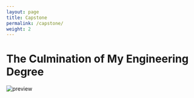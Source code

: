 ```yaml
---
layout: page
title: Capstone
permalink: /capstone/
weight: 2
---
```


# **The Culmination of My Engineering Degree**

![preview](https://assets.bwbx.io/images/users/iqjWHBFdfxIU/i4k9Q6wSXfl4/v1/1000x-1.jpg)